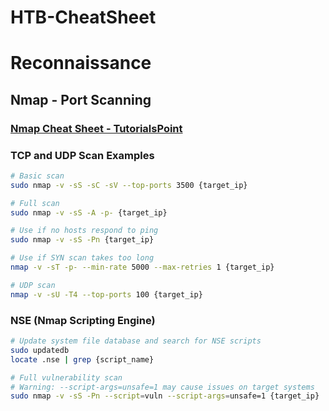 # HTB-CheatSheet

# Reconnaissance

## Nmap - Port Scanning

### [Nmap Cheat Sheet - TutorialsPoint](https://www.tutorialspoint.com/nmap-cheat-sheet)

### TCP and UDP Scan Examples

```bash
# Basic scan
sudo nmap -v -sS -sC -sV --top-ports 3500 {target_ip}

# Full scan
sudo nmap -v -sS -A -p- {target_ip}

# Use if no hosts respond to ping
sudo nmap -v -sS -Pn {target_ip}

# Use if SYN scan takes too long
nmap -v -sT -p- --min-rate 5000 --max-retries 1 {target_ip}

# UDP scan
nmap -v -sU -T4 --top-ports 100 {target_ip}
```

### NSE (Nmap Scripting Engine)

```bash
# Update system file database and search for NSE scripts
sudo updatedb
locate .nse | grep {script_name}

# Full vulnerability scan
# Warning: --script-args=unsafe=1 may cause issues on target systems
sudo nmap -v -sS -Pn --script=vuln --script-args=unsafe=1 {target_ip}
```


